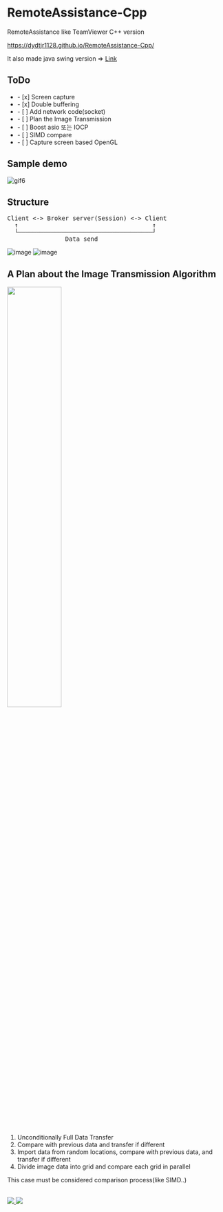 # RemoteAssistance-Cpp
RemoteAssistance like TeamViewer C++ version

https://dydtjr1128.github.io/RemoteAssistance-Cpp/

It also made java swing version => [Link](https://github.com/dydtjr1128/RemoteAssistance-JAVA)


## ToDo

<p>
  <ul> 
    <li>- [x] Screen capture</li>    
    <li>- [x] Double buffering</li>
    <li>- [ ] Add network code(socket)</li>
    <li>- [ ] Plan the Image Transmission</li>
    <li>- [ ] Boost asio 또는 IOCP </li>
    <li>- [ ] SIMD compare </li>
    <li>- [ ] Capture screen based OpenGL </li>
  </ul>
</p>

## Sample demo
![gif6](https://user-images.githubusercontent.com/19161231/50547144-9a3f6c00-0c77-11e9-90c4-f5cca7644c9b.gif)


## Structure
<pre>
Client <-> Broker server(Session) <-> Client
  ↑                                     ↑
  └─────────────────────────────────────┘
                Data send
</pre>

![image](https://user-images.githubusercontent.com/19161231/54978008-58a62f00-4fe2-11e9-9d9a-df5b42e840ca.png)
![image](https://user-images.githubusercontent.com/19161231/54977978-3d3b2400-4fe2-11e9-808a-08f9a3d4cad9.png)

## A Plan about the Image Transmission Algorithm

<p>
  <img src="https://user-images.githubusercontent.com/19161231/48710631-5440c280-ec4c-11e8-9808-39203fa8d10b.png" width="50%">
</p>

1. Unconditionally Full Data Transfer
2. Compare with previous data and transfer if different
3. Import data from random locations, compare with previous data, and transfer if different
4. Divide image data into grid and compare each grid in parallel

This case must be considered comparison process(like SIMD..)

</br> 
<a href="mailto:dydtjr1994@gmail.com" target="_blank">
  <img src="https://img.shields.io/badge/E--mail-YongSeok%20Choi-yellow.svg">
</a>
<a target="_blank" href="https://dydtjr1128.github.io/" target="_blank">
  <img src="https://img.shields.io/badge/Blog-dydtjr1128's%20blog-blue.svg">
</a> 
